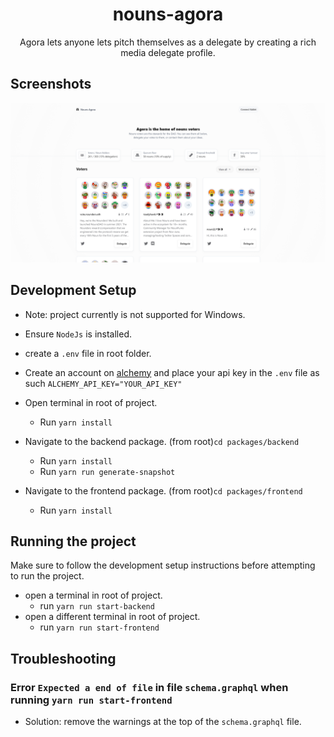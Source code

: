 <h1 align="center">nouns-agora</h1>

<p align="center">Agora lets anyone lets pitch themselves as a delegate by creating a rich media delegate profile.</p>

## Screenshots

![Home Page](/screenshots/1.png "Home Page")

## Development Setup

- Note: project currently is not supported for Windows.

- Ensure `NodeJs` is installed.

- create a `.env` file in root folder.

- Create an account on [alchemy](https://www.alchemy.com/) and place your api key in the `.env` file as such
  `ALCHEMY_API_KEY="YOUR_API_KEY"`

- Open terminal in root of project.

  - Run `yarn install`

- Navigate to the backend package. (from root)`cd packages/backend`

  - Run `yarn install`
  - Run `yarn run generate-snapshot`

- Navigate to the frontend package. (from root)`cd packages/frontend`
  - Run `yarn install`

## Running the project

Make sure to follow the development setup instructions before attempting to run the project.

- open a terminal in root of project.
  - run `yarn run start-backend`
- open a different terminal in root of project.
  - run `yarn run start-frontend`

## Troubleshooting

### Error `Expected a end of file` in file `schema.graphql` when running `yarn run start-frontend`

- Solution: remove the warnings at the top of the `schema.graphql` file.
